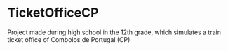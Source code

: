 # TicketOfficeCP
Project made during high school in the 12th grade, which simulates a train ticket office of Comboios de Portugal (CP)
